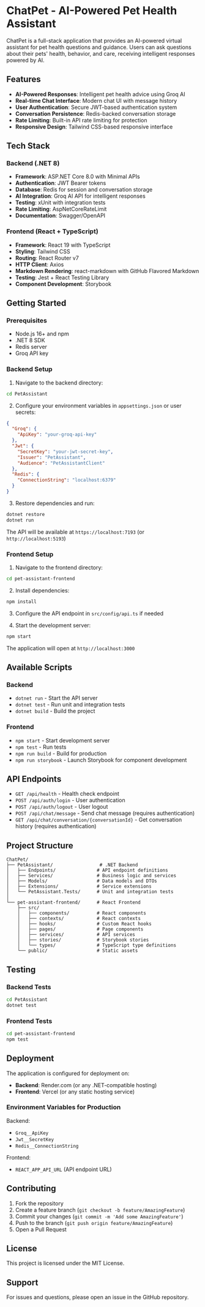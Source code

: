 # ChatPet - AI-Powered Pet Health Assistant

ChatPet is a full-stack application that provides an AI-powered virtual assistant for pet health questions and guidance. Users can ask questions about their pets' health, behavior, and care, receiving intelligent responses powered by AI.

## Features

- **AI-Powered Responses**: Intelligent pet health advice using Groq AI
- **Real-time Chat Interface**: Modern chat UI with message history
- **User Authentication**: Secure JWT-based authentication system
- **Conversation Persistence**: Redis-backed conversation storage
- **Rate Limiting**: Built-in API rate limiting for protection
- **Responsive Design**: Tailwind CSS-based responsive interface

## Tech Stack

### Backend (.NET 8)
- **Framework**: ASP.NET Core 8.0 with Minimal APIs
- **Authentication**: JWT Bearer tokens
- **Database**: Redis for session and conversation storage
- **AI Integration**: Groq AI API for intelligent responses
- **Testing**: xUnit with integration tests
- **Rate Limiting**: AspNetCoreRateLimit
- **Documentation**: Swagger/OpenAPI

### Frontend (React + TypeScript)
- **Framework**: React 19 with TypeScript
- **Styling**: Tailwind CSS
- **Routing**: React Router v7
- **HTTP Client**: Axios
- **Markdown Rendering**: react-markdown with GitHub Flavored Markdown
- **Testing**: Jest + React Testing Library
- **Component Development**: Storybook

## Getting Started

### Prerequisites

- Node.js 16+ and npm
- .NET 8 SDK
- Redis server
- Groq API key

### Backend Setup

1. Navigate to the backend directory:
```bash
cd PetAssistant
```

2. Configure your environment variables in `appsettings.json` or user secrets:
```json
{
  "Groq": {
    "ApiKey": "your-groq-api-key"
  },
  "Jwt": {
    "SecretKey": "your-jwt-secret-key",
    "Issuer": "PetAssistant",
    "Audience": "PetAssistantClient"
  },
  "Redis": {
    "ConnectionString": "localhost:6379"
  }
}
```

3. Restore dependencies and run:
```bash
dotnet restore
dotnet run
```

The API will be available at `https://localhost:7193` (or `http://localhost:5193`)

### Frontend Setup

1. Navigate to the frontend directory:
```bash
cd pet-assistant-frontend
```

2. Install dependencies:
```bash
npm install
```

3. Configure the API endpoint in `src/config/api.ts` if needed

4. Start the development server:
```bash
npm start
```

The application will open at `http://localhost:3000`

## Available Scripts

### Backend
- `dotnet run` - Start the API server
- `dotnet test` - Run unit and integration tests
- `dotnet build` - Build the project

### Frontend
- `npm start` - Start development server
- `npm test` - Run tests
- `npm run build` - Build for production
- `npm run storybook` - Launch Storybook for component development

## API Endpoints

- `GET /api/health` - Health check endpoint
- `POST /api/auth/login` - User authentication
- `POST /api/auth/logout` - User logout
- `POST /api/chat/message` - Send chat message (requires authentication)
- `GET /api/chat/conversation/{conversationId}` - Get conversation history (requires authentication)

## Project Structure

```
ChatPet/
├── PetAssistant/                 # .NET Backend
│   ├── Endpoints/               # API endpoint definitions
│   ├── Services/                # Business logic and services
│   ├── Models/                  # Data models and DTOs
│   ├── Extensions/              # Service extensions
│   └── PetAssistant.Tests/      # Unit and integration tests
│
└── pet-assistant-frontend/      # React Frontend
    ├── src/
    │   ├── components/          # React components
    │   ├── contexts/            # React contexts
    │   ├── hooks/               # Custom React hooks
    │   ├── pages/               # Page components
    │   ├── services/            # API services
    │   ├── stories/             # Storybook stories
    │   └── types/               # TypeScript type definitions
    └── public/                  # Static assets
```

## Testing

### Backend Tests
```bash
cd PetAssistant
dotnet test
```

### Frontend Tests
```bash
cd pet-assistant-frontend
npm test
```

## Deployment

The application is configured for deployment on:
- **Backend**: Render.com (or any .NET-compatible hosting)
- **Frontend**: Vercel (or any static hosting service)

### Environment Variables for Production

Backend:
- `Groq__ApiKey`
- `Jwt__SecretKey`
- `Redis__ConnectionString`

Frontend:
- `REACT_APP_API_URL` (API endpoint URL)

## Contributing

1. Fork the repository
2. Create a feature branch (`git checkout -b feature/AmazingFeature`)
3. Commit your changes (`git commit -m 'Add some AmazingFeature'`)
4. Push to the branch (`git push origin feature/AmazingFeature`)
5. Open a Pull Request

## License

This project is licensed under the MIT License.

## Support

For issues and questions, please open an issue in the GitHub repository.
